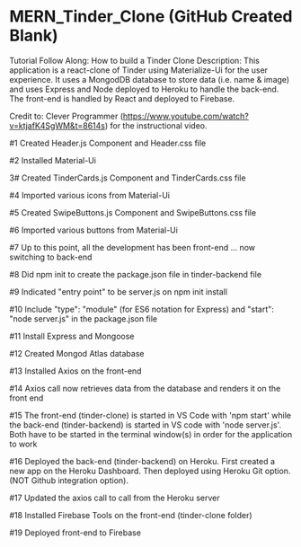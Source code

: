 # MERN_Tinder_Clone (GitHub Created Blank)

Tutorial Follow Along: How to build a Tinder Clone
Description: This application is a react-clone of Tinder using Materialize-Ui for the user experience. It uses a MongodDB database to store data (i.e. name & image) and uses Express and Node deployed to Heroku to handle the back-end. The front-end is handled by React and deployed to Firebase.

Credit to: Clever Programmer (https://www.youtube.com/watch?v=ktjafK4SgWM&t=8614s) for the instructional video.

#1 Created Header.js Component and Header.css file

#2 Installed Material-Ui

3# Created TinderCards.js Component and TinderCards.css file

#4 Imported various icons from Material-Ui

#5 Created SwipeButtons.js Component and SwipeButtons.css file

#6 Imported various buttons from Material-Ui

#7 Up to this point, all the development has been front-end ... now switching to back-end

#8 Did npm init to create the package.json file in tinder-backend file

#9 Indicated "entry point" to be server.js on npm init install

#10 Include "type": "module" (for ES6 notation for Express) and "start": "node server.js" in the package.json file

#11 Install Express and Mongoose

#12 Created Mongod Atlas database

#13 Installed Axios on the front-end

#14 Axios call now retrieves data from the database and renders it on the front end

#15 The front-end (tinder-clone) is started in VS Code with 'npm start' while the back-end (tinder-backend) is started in VS code with 'node server.js'. Both have to be started in the terminal window(s) in order for the application to work

#16 Deployed the back-end (tinder-backend) on Heroku. First created a new app on the Heroku Dashboard. Then deployed using Heroku Git option. (NOT Github integration option).

#17 Updated the axios call to call from the Heroku server

#18 Installed Firebase Tools on the front-end (tinder-clone folder)

#19 Deployed front-end to Firebase